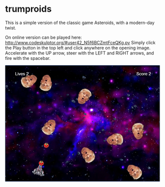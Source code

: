 # trumproids

This is a simple version of the classic game Asteroids, with a modern-day twist.

On online version can be played here: http://www.codeskulptor.org/#user42_N5f6BCZmtFceQKg.py
Simply click the Play button in the top left and click anywhere on the opening image. Accelerate with the UP arrow, steer with the LEFT and RIGHT arrows, and fire with the spacebar.

![Alt text](src/gameplay.jpg?raw=true "Trumproids")
